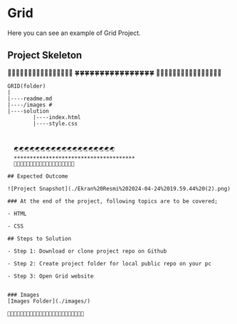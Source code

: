 # Grid
Here you can see an example of Grid Project.

## Project Skeleton 
🌵🌵🌵🌵🌵🌵🌵🌵🌵🌵🌵🌵🌵🌵🌵🌵
🍀🍀🍀🍀🍀🍀🍀🍀🍀🍀🍀🍀🍀🍀🍀🍀
🍃🍃🍃🍃🍃🍃🍃🍃🍃🍃🍃🍃🍃🍃🍃🍃

```
GRID(folder)
|
|----readme.md       
|----/images #      
|----solution
        |----index.html  
        |----style.css   



  🌏🌏🌏🌏🌏🌏🌏🌏🌏🌏🌏🌏🌏🌏🌏🌏🌏🌏🌏 
  ☀☀☀☀☀☀☀☀☀☀☀☀☀☀☀☀☀☀☀☀☀☀☀☀☀☀☀☀☀☀☀☀☀☀☀☀☀☀     
  🌈🌈🌈🌈🌈🌈🌈🌈🌈🌈🌈🌈🌈🌈🌈🌈🌈🌈🌈
        
## Expected Outcome

![Project Snapshot](./Ekran%20Resmi%202024-04-24%2019.59.44%20(2).png)

### At the end of the project, following topics are to be covered;

- HTML 

- CSS

## Steps to Solution
  
- Step 1: Download or clone project repo on Github 

- Step 2: Create project folder for local public repo on your pc

- Step 3: Open Grid website


### Images
[Images Folder](./images/)

🐥🐥🐥🐥🐥🐥🐥🐥🐥🐥🐥🐥🐥🐥🐥🐥🐥🐥🐥🐥🐥🐥🐥🐥